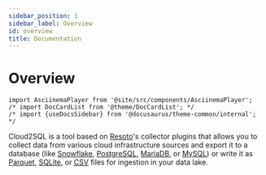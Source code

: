 ```yaml
---
sidebar_position: 1
sidebar_label: Overview
id: overview
title: Documentation
---
```


# Overview

```mdx-code-block
import AsciinemaPlayer from '@site/src/components/AsciinemaPlayer';
/* import DocCardList from '@theme/DocCardList'; */
/* import {useDocsSidebar} from '@docusaurus/theme-common/internal'; */
```

Cloud2SQL is a tool based on [Resoto](https://resoto.com)'s collector plugins that allows you to collect data from various cloud infrastructure sources and export it to a database (like [Snowflake](https://snowflake.com), [PostgreSQL](https://postgresql.org), [MariaDB](https://mariadb.org), or [MySQL](https://mysql.com)) or write it as [Parquet](https://parquet.apache.org), [SQLite](https://sqlite.org), or [<abbr title="comma-separated values">CSV</abbr>](https://en.wikipedia.org/wiki/Comma-separated_values) files for ingestion in your data lake.

<p><AsciinemaPlayer src={require('./asciinema/cloud2sql.cast').default} cols={80} rows={20} preload={true} autoPlay={true} loop={true} /></p>

<!-- <DocCardList items={useDocsSidebar().items.slice(1)} /> -->
